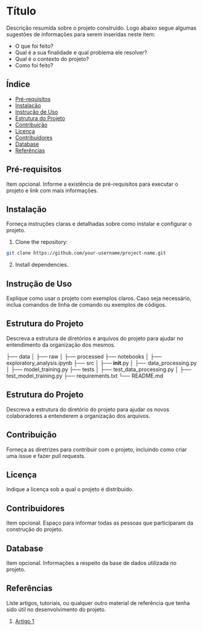 # Título

Descrição resumida sobre o projeto construído. Logo abaixo segue algumas sugestões de informações para serem inseridas neste item:

- O que foi feito?
- Qual é a sua finalidade e qual problema ele resolver?
- Qual é o contexto do projeto?
- Como foi feito?

## Índice

- [Pré-requisitos](#pré-requisito)
- [Instalação](#instalação)
- [Instrução de Uso](#instrução-de-uso)
- [Estrutura do Projeto](#estrutura-do-projeto)
- [Contribuição](#contribuição)
- [Licença](#licença)
- [Contribuidores](#contribuidores)
- [Database](#database)
- [Referências](#referências)

## Pré-requisitos

Item opcional. Informe a existência de pré-requisitos para executar o projeto e link com mais informações.

## Instalação

Forneça instruções claras e detalhadas sobre como instalar e configurar o projeto.

1. Clone the repository:

```bash
git clone https://github.com/your-username/project-name.git
```

2. Install dependencies.

## Instrução de Uso

Explique como usar o projeto com exemplos claros. Caso seja necessário, inclua comandos de linha de comando ou exemplos de códigos.

## Estrutura do Projeto

Descreva a estrutura de diretórios e arquivos do projeto para ajudar no entendimento da organização dos mesmos.

├── data
│ ├── raw
│ ├── processed
├── notebooks
│ ├── exploratory_analysis.ipynb
├── src
│ ├── **init**.py
│ ├── data_processing.py
│ ├── model_training.py
├── tests
│ ├── test_data_processing.py
│ ├── test_model_training.py
├── requirements.txt
└── README.md

## Estrutura do Projeto

Descreva a estrutura do diretório do projeto para ajudar os novos colaboradores a entenderem a organização dos arquivos.

## Contribuição

Forneça as diretrizes para contribuir com o projeto, incluindo como criar uma issue e fazer pull requests.

## Licença

Indique a licença sob a qual o projeto é distribuído.

## Contribuidores

Item opcional. Espaço para informar todas as pessoas que participaram da construção do projeto.

## Database

Item opcional. Informações a respeito da base de dados utilizada no projeto.

## Referências

Liste artigos, tutoriais, ou qualquer outro material de referência que tenha sido útil no desenvolvimento do projeto.

1. [Artigo 1](https://linkparaartigo.com)
